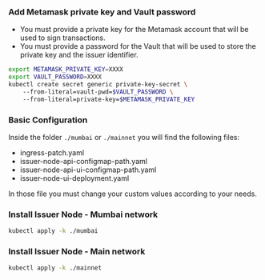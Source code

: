
### Add Metamask private key and Vault password
* You must provide a private key for the Metamask account that will be used to sign transactions.
* You must provide a password for the Vault that will be used to store the private key and the issuer identifier.
```bash
export METAMASK_PRIVATE_KEY=XXXX
export VAULT_PASSWORD=XXXX
kubectl create secret generic private-key-secret \ 
	--from-literal=vault-pwd=$VAULT_PASSWORD \ 
	--from-literal=private-key=$METAMASK_PRIVATE_KEY
```

### Basic Configuration
Inside the folder `./mumbai` or `./mainnet` you will find the following files:
* ingress-patch.yaml
* issuer-node-api-configmap-path.yaml
* issuer-node-api-ui-configmap-path.yaml
* issuer-node-ui-deployment.yaml

In those file you must change your custom values according to your needs.

### Install Issuer Node - Mumbai network

```bash
kubectl apply -k ./mumbai
```
### Install Issuer Node - Main network

```bash
kubectl apply -k ./mainnet
```
